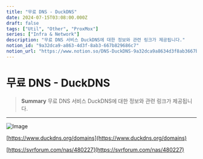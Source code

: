 ```yaml
---
title: "무료 DNS - DuckDNS"
date: 2024-07-15T03:08:00.000Z
draft: false
tags: ["Util", "Other", "ProxMox"]
series: ["Infra & Network"]
description: "무료 DNS 서비스 DuckDNS에 대한 정보와 관련 링크가 제공됩니다."
notion_id: "9a32dca9-a863-4d3f-8ab3-667b829686c7"
notion_url: "https://www.notion.so/DNS-DuckDNS-9a32dca9a8634d3f8ab3667b829686c7"
---
```


# 무료 DNS - DuckDNS

> **Summary**
> 무료 DNS 서비스 DuckDNS에 대한 정보와 관련 링크가 제공됩니다.

---

![Image](https://prod-files-secure.s3.us-west-2.amazonaws.com/09ccd4d5-876c-4bba-bbdf-cc77a0a11257/ff86d394-9579-4c8c-ad4e-516098bd4043/Untitled.png?X-Amz-Algorithm=AWS4-HMAC-SHA256&X-Amz-Content-Sha256=UNSIGNED-PAYLOAD&X-Amz-Credential=ASIAZI2LB466T5CCQCVY%2F20250724%2Fus-west-2%2Fs3%2Faws4_request&X-Amz-Date=20250724T083535Z&X-Amz-Expires=3600&X-Amz-Security-Token=IQoJb3JpZ2luX2VjEAAaCXVzLXdlc3QtMiJGMEQCIBZ98KcKCWF%2BrnMsB0NnCN5Y4IBE7SYHYq6Jvx6OJyetAiAFSLGHTSkQ%2BgePr0rg5IL0%2BI4Nq57o6AhlnlgcR272Ayr%2FAwgpEAAaDDYzNzQyMzE4MzgwNSIMW9y%2FRXYCJMFF5cS%2FKtwDouQlc57Ch48CH15Dwt90JjAsGD%2F%2FBNJDIxIpkKnuWvdFIoprs1puxeX3ZLIWrsl5B8%2FqK%2B4ajecBYwPC5q3HHUJMWtxJ5BJSGy1fqaZhsJNEjTO09ejMmyUbL%2B3ZPpEVguys3y3VFL3Mw9gusf5O6E8e8DRO%2FNxCcuYHjwsMvlDMIOOb3SrMp9XfWYmutG1HBjW5Tj6RDP%2F8%2FYSKRtYwn5e7X%2F61FjuvlDe8dSsf0UaNe6jIXxNAakhI42ZUs78gTNnCGUOwb2WXQSwetasRk3Yj8VMeKeikI%2Bmk%2B1NsJYPcAkDGP2gp5tHomFyiWeTIxGE0UEfJHLt7B8hhQGphbqUlBUZ27Vu5dw7mLJKJP6HatOG2Boxpd2yUrg6R28qftqmck7Qx9ScHpT24IarnLw1ai813XmlhHsNtZ9fIt2ZPylcsDUM4PA8%2BJ6v9cGhATw8DBdCM1yUSWqwkLrkcBW0H%2Fg3O3%2BrwRCh3ck4piyguouRPINuR1j%2B4vu4xFDPAntOh7OwFKH4L7SiP4%2F1UrLvyCtQ2CMWSehAcnJ%2BXX2n8yp7ULwpyiTHyZz5G0n22Kc1aoCa3OVuStG%2BoqqzmFHaPyRV9d4XIihp8qD6djafucnmP1Sr1zPujYXkw48%2BHxAY6pgEdUvINOOcTi5ARmshS6vusevdMbqiQbSGiodtj2hJoeQ6%2BvJy%2FpxabLa4KMA6vBarbAnFonjI%2BMX2zxoHsIHAfxfdE4j1BAHbuLchDGX1LQ1gD0g8lvp8DVzSX1jv7JSTUMR94DDmolwyT2WTFAmRKvwGi2%2ByWunY%2BVn%2BoB5b64CHPyQKkDV12X9UT2YQ%2Ft6abMICouQYcD4iVir27XcEEaElK3ePy&X-Amz-Signature=03bfd59326f0f12c73c7456d0f79c5c0cb8bb5394512c2f4a0c9a74ebdf9c63a&X-Amz-SignedHeaders=host&x-amz-checksum-mode=ENABLED&x-id=GetObject)

[https://www.duckdns.org/domains](https://www.duckdns.org/domains)

[https://svrforum.com/nas/480227](https://svrforum.com/nas/480227)

